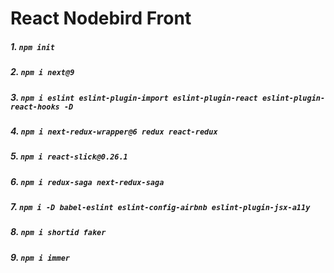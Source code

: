 # React Nodebird Front

##### 1. `npm init`

##### 2. `npm i next@9`

##### 3. `npm i eslint eslint-plugin-import eslint-plugin-react eslint-plugin-react-hooks -D`

##### 4. `npm i next-redux-wrapper@6 redux react-redux`

##### 5. `npm i react-slick@0.26.1`

##### 6. `npm i redux-saga next-redux-saga`

##### 7. `npm i -D babel-eslint eslint-config-airbnb eslint-plugin-jsx-a11y`

##### 8. `npm i shortid faker`

##### 9. `npm i immer`